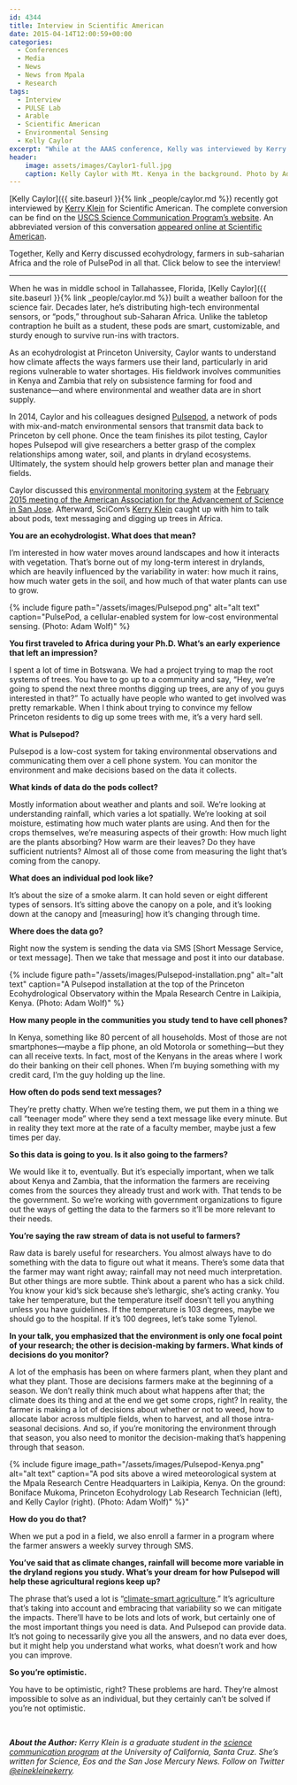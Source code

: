 ```yaml
---
id: 4344
title: Interview in Scientific American
date: 2015-04-14T12:00:59+00:00
categories:
  - Conferences
  - Media
  - News
  - News from Mpala
  - Research
tags:
  - Interview
  - PULSE Lab
  - Arable
  - Scientific American
  - Environmental Sensing
  - Kelly Caylor
excerpt: "While at the AAAS conference, Kelly was interviewed by Kerry Klein for Scientific American."
header:
    image: assets/images/Caylor1-full.jpg
    caption: Kelly Caylor with Mt. Kenya in the background. Photo by Adam Wolf.
---
```



[Kelly Caylor]({{ site.baseurl }}{% link _people/caylor.md %}) recently got interviewed by <a href="http://www.kerryklein.com/" target="_blank">Kerry Klein</a> for Scientific American.<!--more--> The complete conversion can be find on the <a href="http://scicom.ucsc.edu/publications/QandA/2015/caylor.html" target="_blank">USCS Science Communication Program&#8217;s website</a>. An abbreviated version of this conversation <a href="http://blogs.scientificamerican.com/guest-blog/2015/04/10/cell-phones-monitor-water-soil-on-african-farms-qa/" target="_blank">appeared online at Scientific American</a>.

Together, Kelly and Kerry discussed ecohydrology, farmers in sub-saharian Africa and the role of PulsePod in all that. Click below to see the interview!

<!--more-->

* * *

When he was in middle school in Tallahassee, Florida, [Kelly Caylor]({{ site.baseurl }}{% link _people/caylor.md %}) built a weather balloon for the science fair. Decades later, he’s distributing high-tech environmental sensors, or “pods,” throughout sub-Saharan Africa. Unlike the tabletop contraption he built as a student, these pods are smart, customizable, and sturdy enough to survive run-ins with tractors.

As an ecohydrologist at Princeton University, Caylor wants to understand how climate affects the ways farmers use their land, particularly in arid regions vulnerable to water shortages. His fieldwork involves communities in Kenya and Zambia that rely on subsistence farming for food and sustenance—and where environmental and weather data are in short supply.

In 2014, Caylor and his colleagues designed <a href="http://www.pulsepod.io/" target="_blank">Pulsepod</a>, a network of pods with mix-and-match environmental sensors that transmit data back to Princeton by cell phone. Once the team finishes its pilot testing, Caylor hopes Pulsepod will give researchers a better grasp of the complex relationships among water, soil, and plants in dryland ecosystems. Ultimately, the system should help growers better plan and manage their fields.

Caylor discussed this <a href="https://aaas.confex.com/aaas/2015/webprogram/Paper14694.html" target="_blank">environmental monitoring system</a> at the <a href="http://caylor.eri.ucsb.edu/2015/02/aaas-session-on-new-earth-observing-methods/" target="_blank">February 2015 meeting of the American Association for the Advancement of Science in San Jose</a>. Afterward, SciCom’s <a href="http://kerryklein.com/" target="_blank">Kerry Klein</a> caught up with him to talk about pods, text messaging and digging up trees in Africa.

**You are an ecohydrologist. What does that mean?**
  
I’m interested in how water moves around landscapes and how it interacts with vegetation. That’s borne out of my long-term interest in drylands, which are heavily influenced by the variability in water: how much it rains, how much water gets in the soil, and how much of that water plants can use to grow.


{% include figure path="/assets/images/Pulsepod.png" alt="alt text" caption="PulsePod, a cellular-enabled system for low-cost environmental sensing. (Photo: Adam Wolf)" %}

**You first traveled to Africa during your Ph.D. What’s an early experience that left an impression?**
  
I spent a lot of time in Botswana. We had a project trying to map the root systems of trees. You have to go up to a community and say, “Hey, we’re going to spend the next three months digging up trees, are any of you guys interested in that?” To actually have people who wanted to get involved was pretty remarkable. When I think about trying to convince my fellow Princeton residents to dig up some trees with me, it’s a very hard sell.

**What is Pulsepod?**
  
Pulsepod is a low-cost system for taking environmental observations and communicating them over a cell phone system. You can monitor the environment and make decisions based on the data it collects.

**What kinds of data do the pods collect?**
  
Mostly information about weather and plants and soil. We’re looking at understanding rainfall, which varies a lot spatially. We’re looking at soil moisture, estimating how much water plants are using. And then for the crops themselves, we’re measuring aspects of their growth: How much light are the plants absorbing? How warm are their leaves? Do they have sufficient nutrients? Almost all of those come from measuring the light that’s coming from the canopy.

**What does an individual pod look like?**
  
It’s about the size of a smoke alarm. It can hold seven or eight different types of sensors. It’s sitting above the canopy on a pole, and it’s looking down at the canopy and [measuring] how it’s changing through time.

**Where does the data go?**
  
Right now the system is sending the data via SMS [Short Message Service, or text message]. Then we take that message and post it into our database.

{% include figure path="/assets/images/Pulsepod-installation.png" alt="alt text" caption="A Pulsepod installation at the top of the Princeton Ecohydrological Observatory within the Mpala Research Centre in Laikipia, Kenya. (Photo: Adam Wolf)" %}

**How many people in the communities you study tend to have cell phones?**
  
In Kenya, something like 80 percent of all households. Most of those are not smartphones—maybe a flip phone, an old Motorola or something—but they can all receive texts. In fact, most of the Kenyans in the areas where I work do their banking on their cell phones. When I’m buying something with my credit card, I’m the guy holding up the line.

**How often do pods send text messages?**
  
They’re pretty chatty. When we’re testing them, we put them in a thing we call “teenager mode” where they send a text message like every minute. But in reality they text more at the rate of a faculty member, maybe just a few times per day.

**So this data is going to you. Is it also going to the farmers?**
  
We would like it to, eventually. But it’s especially important, when we talk about Kenya and Zambia, that the information the farmers are receiving comes from the sources they already trust and work with. That tends to be the government. So we’re working with government organizations to figure out the ways of getting the data to the farmers so it’ll be more relevant to their needs.

**You’re saying the raw stream of data is not useful to farmers?**
  
Raw data is barely useful for researchers. You almost always have to do something with the data to figure out what it means. There’s some data that the farmer may want right away; rainfall may not need much interpretation. But other things are more subtle. Think about a parent who has a sick child. You know your kid’s sick because she’s lethargic, she’s acting cranky. You take her temperature, but the temperature itself doesn’t tell you anything unless you have guidelines. If the temperature is 103 degrees, maybe we should go to the hospital. If it’s 100 degrees, let’s take some Tylenol.

**In your talk, you emphasized that the environment is only one focal point of your research; the other is decision-making by farmers. What kinds of decisions do you monitor?**
  
A lot of the emphasis has been on where farmers plant, when they plant and what they plant. Those are decisions farmers make at the beginning of a season. We don’t really think much about what happens after that; the climate does its thing and at the end we get some crops, right? In reality, the farmer is making a lot of decisions about whether or not to weed, how to allocate labor across multiple fields, when to harvest, and all those intra-seasonal decisions. And so, if you’re monitoring the environment through that season, you also need to monitor the decision-making that’s happening through that season.

{% include figure image_path="/assets/images/Pulsepod-Kenya.png" alt="alt text" caption="A pod sits above a wired meteorological system at the Mpala Research Centre Headquarters in Laikipia, Kenya. On the ground: Boniface Mukoma, Princeton Ecohydrology Lab Research Technician (left), and Kelly Caylor (right). (Photo: Adam Wolf)" %}"


**How do you do that?**
  
When we put a pod in a field, we also enroll a farmer in a program where the farmer answers a weekly survey through SMS.

**You’ve said that as climate changes, rainfall will become more variable in the dryland regions you study. What’s your dream for how Pulsepod will help these agricultural regions keep up?**
  
The phrase that’s used a lot is “[climate-smart agriculture](http://www.fao.org/climate-smart-agriculture/en/).” It’s agriculture that’s taking into account and embracing that variability so we can mitigate the impacts. There’ll have to be lots and lots of work, but certainly one of the most important things you need is data. And Pulsepod can provide data. It’s not going to necessarily give you all the answers, and no data ever does, but it might help you understand what works, what doesn’t work and how you can improve.

**So you’re optimistic.**
  
You have to be optimistic, right? These problems are hard. They’re almost impossible to solve as an individual, but they certainly can’t be solved if you’re not optimistic.

&nbsp;

_**About the Author:** Kerry Klein is a graduate student in the <a href="http://scicom.ucsc.edu/" target="_blank">science communication program</a> at the University of California, Santa Cruz. She’s written for Science, Eos and the San Jose Mercury News. Follow on Twitter [@einekleinekerry](http://twitter.com/einekleinekerry)._